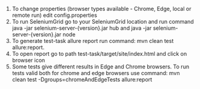1. To change properties (browser types available - Chrome, Edge, local or remote run) edit config.properties
2. To run SeleniumGrid go to your SeleniumGrid location and run command 
java -jar selenium-server-{version}.jar hub and java -jar selenium-server-{version}.jar node
3. To generate test-task allure report run command: mvn clean test allure:report.
4. To open report go to path test-task/target/site/index.html and click on browser icon
5. Some tests give different results in Edge and Chrome browsers. To run tests valid both for chrome and edge browsers 
use command: mvn clean test -Dgroups=chromeAndEdgeTests allure:report
